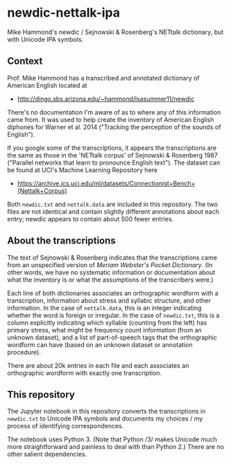 # newdic-nettalk-ipa
Mike Hammond's newdic / Sejnowski &amp; Rosenberg's NETtalk dictionary, but with Unicode IPA symbols.

## Context

Prof. Mike Hammond has a transcribed and annotated dictionary of American English located at 
 - http://dingo.sbs.arizona.edu/~hammond/lsasummer11/newdic

There's no documentation I'm aware of as to where any of this information came from. It was used to help create the inventory of American English diphones for Warner et al. 2014 ("Tracking the perception of the sounds of English").

If you google some of the transcriptions, it appears the transcriptions are the same as those in the 'NETtalk corpus' of Sejnowski & Rosenberg 1987 ("Parallel networks that learn to pronounce English text"). The dataset can be found at UCI's Machine Learning Repository here
 - https://archive.ics.uci.edu/ml/datasets/Connectionist+Bench+(Nettalk+Corpus)
 
Both `newdic.txt` and `nettalk.data` are included in this repository. The two files are not identical and contain slightly different annotations about each entry; newdic appears to contain about 500 fewer entries.

## About the transcriptions

The text of Sejnowski & Rosenberg indicates that the transcriptions came from an unspecified version of *Meriam Webster's Pocket Dictionary*. (In other words, we have no systematic information or documentation about what the inventory is or what the assumptions of the transcribers were.)

Each line of both dictionaries associates an orthographic wordform with a transcription, information about stress and syllabic structure, and other information. In the case of `nettalk.data`, this is an integer indicating whether the word is foreign or irregular. In the case of `newdic.txt`, this is a column explicitly indicating which syllable (counting from the left) has primary stress, what might be frequency count information (from an unknown dataset), and a list of part-of-speech tags that the orthographic wordform can have (based on an unknown dataset or annotation procedure).

There are about 20k entries in each file and each associates an orthographic wordform with exactly one transcription.

## This repository

The Jupyter notebook in this repository converts the transcriptions in `newdic.txt` to Unicode IPA symbols and documents my choices / my process of identifying correspondences.

The notebook uses Python 3. (Note that Python /3/ makes Unicode much more straightforward and painless to deal with than Python 2.) There are no other salient dependencies.
